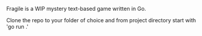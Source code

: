 Fragile is a WIP mystery text-based game written in Go.

Clone the repo to your folder of choice and from project directory start with 'go run .'
